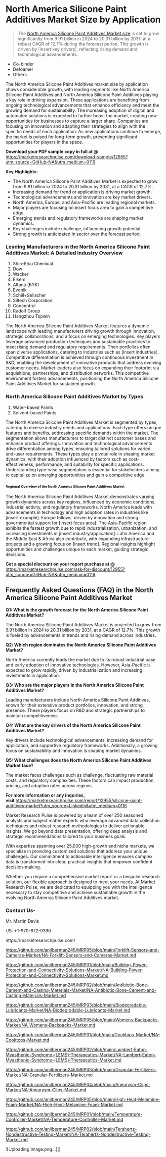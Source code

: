 <h1>North America Silicone Paint Additives Market&nbsp;Size by Application</h1><blockquote><p>The <a href="https://marketresearchpulse.com/download-sample/12955?utm_source=GitHub-NA&amp;utm_medium=0116">North America Silicone Paint Additives Market size</a> is set to grow significantly from 9.91 billion in 2024 to 20.31 billion by 2031, at a robust CAGR of 12.7% during the forecast period. This growth is driven by [insert key drivers], reflecting rising demand and technological advancements.</p></blockquote><ul><li>Co-binder<li> Defoamer<li> Others</li></ul><p>The North America Silicone Paint Additives market size by application shows considerable growth, with leading segments like North America Silicone Paint Additives and North America Silicone Paint Additives playing a key role in driving expansion. These applications are benefiting from ongoing technological advancements that enhance efficiency and meet the growing demand for sustainability. The increasing adoption of digital and automated solutions is expected to further boost the market, creating new opportunities for businesses to capture a larger share. Companies are focusing on innovation and adapting their strategies to align with the specific needs of each application. As new applications continue to emerge, the market is poised for long-term growth, presenting significant opportunities for players in the space.</p><p><strong>Download your PDF sample copy in full at @ </strong><a href="https://marketresearchpulse.com/download-sample/12955?utm_source=GitHub-NA&amp;utm_medium=0116">https://marketresearchpulse.com/download-sample/12955?utm_source=GitHub-NA&amp;utm_medium=0116</a></p><p><strong>Key Highlights: </strong></p><ul><li>The North America Silicone Paint Additives Market is expected to grow from 9.91 billion in 2024 to 20.31 billion by 2031, at a CAGR of 12.7%.</li><li>Increasing demand for trend or application is driving market growth.</li><li>Technological advancements and innovation are key market drivers.</li><li>North America, Europe, and Asia-Pacific are leading regional markets.</li><li>Major players are focusing on insert focus area to gain a competitive edge.</li><li>Emerging trends and regulatory frameworks are shaping market dynamics.</li><li>Key challenges include challenge, influencing growth potential.</li><li>Strong growth is anticipated in sector over the forecast period.</li></ul><h3>Leading Manufacturers in the North America Silicone Paint Additives Market: A Detailed Industry Overview</h3><ol><li>Shin-Etsu Chemical</li><li>Dow</li><li>Wacker</li><li>Elkem</li><li>Altana (BYK)</li><li>Evonik</li><li>Schill+Seilacher</li><li>Siltech Corporation</li><li>Concentrol</li><li>Rudolf Group</li><li>Hangzhou Topwin</li></ol><div class="flex max-w-full flex-col flex-grow"><div class="min-h-8 text-message flex w-full flex-col items-end gap-2 whitespace-normal break-words [.text-message+&amp;]:mt-5" dir="auto" data-message-author-role="assistant" data-message-id="fd8432e4-4910-450d-b182-61b7bfb0a01f" data-message-model-slug="gpt-4o"><div class="flex w-full flex-col gap-1 empty:hidden first:pt-[3px]"><div class="markdown prose w-full break-words dark:prose-invert light"><p>The North America Silicone Paint Additives Market features a dynamic landscape with leading manufacturers driving growth through innovation, strategic collaborations, and a focus on emerging technologies. Key players leverage advanced production techniques and sustainable practices to meet rising demand and regulatory requirements. Their portfolios often span diverse applications, catering to industries such as [insert industries]. Competitive differentiation is achieved through continuous investment in R&amp;D, enabling the development of innovative products that address evolving customer needs. Market leaders also focus on expanding their footprint via acquisitions, partnerships, and distribution networks. This competitive environment fosters advancements, positioning the North America Silicone Paint Additives Market for sustained growth.</p></div></div></div></div><h3>North America Silicone Paint Additives Market by Types</h3><ol><li>Water-based Paints<li> Solvent-based Paints</li></ol><div class="flex max-w-full flex-col flex-grow"><div class="min-h-8 text-message flex w-full flex-col items-end gap-2 whitespace-normal break-words [.text-message+&amp;]:mt-5" dir="auto" data-message-author-role="assistant" data-message-id="084470be-0bb7-4664-bddf-5156b4f41249" data-message-model-slug="gpt-4o-mini"><div class="flex w-full flex-col gap-1 empty:hidden first:pt-[3px]"><div class="markdown prose w-full break-words dark:prose-invert light"><p>The North America Silicone Paint Additives Market is segmented by types, catering to diverse industry needs and applications. Each type offers unique features and benefits, addressing specific demands within the market. The segmentation allows manufacturers to target distinct customer bases and enhance product offerings. Innovation and technological advancements drive differentiation among types, ensuring tailored solutions for varied end-user requirements. These types play a pivotal role in shaping market dynamics, with their adoption influenced by factors such as cost-effectiveness, performance, and suitability for specific applications. Understanding type-wise segmentation is essential for stakeholders aiming to capitalize on emerging opportunities and gain a competitive edge.</p></div></div></div></div><h3><span style="font-size: 11px;">Regional Overview of the North America Silicone Paint Additives Market</span></h3><div class="flex max-w-full flex-col flex-grow"><div class="min-h-8 text-message flex w-full flex-col items-end gap-2 whitespace-normal break-words [.text-message+&amp;]:mt-5" dir="auto" data-message-author-role="assistant" data-message-id="e9038762-ce64-4e30-91c9-9bd413514231" data-message-model-slug="gpt-4o-mini"><div class="flex w-full flex-col gap-1 empty:hidden first:pt-[3px]"><div class="markdown prose w-full break-words dark:prose-invert light"><p>The North America Silicone Paint Additives Market demonstrates varying growth dynamics across key regions, influenced by economic conditions, industrial activity, and regulatory frameworks. North America leads with advancements in technology and high adoption rates in industries like [insert example]. Europe follows, driven by innovation and strong governmental support for [insert focus area]. The Asia-Pacific region exhibits the fastest growth due to rapid industrialization, urbanization, and increasing investments in [insert industry/application]. Latin America and the Middle East &amp; Africa also contribute, with expanding infrastructure projects and a growing focus on [insert trend]. Regional insights highlight opportunities and challenges unique to each market, guiding strategic decisions.</p></div></div></div></div><p><strong>Get a special discount on your report purchase at @ </strong><a href="https://marketresearchpulse.com/ask-for-discount/12955?utm_source=GitHub-NA&amp;utm_medium=0116">https://marketresearchpulse.com/ask-for-discount/12955?utm_source=GitHub-NA&amp;utm_medium=0116</a></p><h2>Frequently Asked Questions (FAQ) in the North America Silicone Paint Additives Market</h2><p><strong>Q1: What is the growth forecast for the North America Silicone Paint Additives Market?</strong></p><p>The North America Silicone Paint Additives Market is projected to grow from 9.91 billion in 2024 to 20.31 billion by 2031, at a CAGR of 12.7%. This growth is fueled by advancements in trends and rising demand across industries.</p><p><strong>Q2: Which region dominates the North America Silicone Paint Additives Market?</strong></p><p>North America currently leads the market due to its robust industrial base and early adoption of innovative technologies. However, Asia-Pacific is expected to grow rapidly, driven by industrialization and increasing investments in application.</p><p><strong>Q3: Who are the major players in the North America Silicone Paint Additives Market?</strong></p><p>Leading manufacturers include North America Silicone Paint Additives, known for their extensive product portfolios, innovation, and strong presence. These players focus on R&amp;D and strategic partnerships to maintain competitiveness.</p><p><strong>Q4: What are the key drivers of the North America Silicone Paint Additives Market?</strong></p><p>Key drivers include technological advancements, increasing demand for application, and supportive regulatory frameworks. Additionally, a growing focus on sustainability and innovation is shaping market dynamics.</p><p><strong>Q5: What challenges does the North America Silicone Paint Additives Market face?</strong></p><p>The market faces challenges such as challenge, fluctuating raw material costs, and regulatory complexities. These factors can impact production, pricing, and adoption rates across regions.</p><p><strong>For more information or any inquiries, visit&nbsp;</strong><a href="https://marketresearchpulse.com/report/12955/silicone-paint-additives-market?utm_source=Linkedin&utm_medium=0116">https://marketresearchpulse.com/report/12955/silicone-paint-additives-market?utm_source=Linkedin&utm_medium=0116</a></p><p>Market Research Pulse is powered by a team of over 250 seasoned analysts and subject matter experts who leverage advanced data collection techniques and robust research methodologies to deliver actionable insights. We go beyond data presentation, offering deep analysis and strategic recommendations tailored to your business goals.</p><p>With expertise spanning over 25,000 high-growth and niche markets, we specialize in providing customized solutions that address your unique challenges. Our commitment to actionable intelligence ensures complex data is transformed into clear, practical insights that empower confident decision-making.</p><p>Whether you require a comprehensive market report or a bespoke research solution, our flexible approach is designed to meet your needs. At Market Research Pulse, we are dedicated to equipping you with the intelligence necessary to stay competitive and achieve sustainable growth in the evolving North America Silicone Paint Additives market.</p><h3><strong>Contact Us-</strong></h3><p>Mr. Martin Davis</p><p>US: +1-970-672-0390</p><p>https://marketresearchpulse.com/</p><p><a href="https://github.com/anilberman245/MRP05/blob/main/Forklift-Sensors-and-Cameras-Market/NA-Forklift-Sensors-and-Cameras-Market.md">https://github.com/anilberman245/MRP05/blob/main/Forklift-Sensors-and-Cameras-Market/NA-Forklift-Sensors-and-Cameras-Market.md</a></p><p><a href="https://github.com/anilberman245/MRP01/blob/main/Building-Power-Protection-and-Connectivity-Solutions-Market/NA-Building-Power-Protection-and-Connectivity-Solutions-Market.md">https://github.com/anilberman245/MRP01/blob/main/Building-Power-Protection-and-Connectivity-Solutions-Market/NA-Building-Power-Protection-and-Connectivity-Solutions-Market.md</a></p><p><a href="https://github.com/anilberman245/MRP02/blob/main/Antibiotic-Bone-Cement-and-Casting-Materials-Market/NA-Antibiotic-Bone-Cement-and-Casting-Materials-Market.md">https://github.com/anilberman245/MRP02/blob/main/Antibiotic-Bone-Cement-and-Casting-Materials-Market/NA-Antibiotic-Bone-Cement-and-Casting-Materials-Market.md</a></p><p><a href="https://github.com/anilberman245/MRP03/blob/main/Biodegradable-Lubricants-Market/NA-Biodegradable-Lubricants-Market.md">https://github.com/anilberman245/MRP03/blob/main/Biodegradable-Lubricants-Market/NA-Biodegradable-Lubricants-Market.md</a></p><p><a href="https://github.com/anilberman245/MRP05/blob/main/Womens-Backpacks-Market/NA-Womens-Backpacks-Market.md">https://github.com/anilberman245/MRP05/blob/main/Womens-Backpacks-Market/NA-Womens-Backpacks-Market.md</a></p><p><a href="https://github.com/anilberman245/MRP01/blob/main/Cooktops-Market/NA-Cooktops-Market.md">https://github.com/anilberman245/MRP01/blob/main/Cooktops-Market/NA-Cooktops-Market.md</a></p><p><a href="https://github.com/anilberman245/MRP02/blob/main/Lambert-Eaton-Myasthenic-Syndrome-(LEMS)-Therapeutics-Market/NA-Lambert-Eaton-Myasthenic-Syndrome-(LEMS)-Therapeutics-Market.md">https://github.com/anilberman245/MRP02/blob/main/Lambert-Eaton-Myasthenic-Syndrome-(LEMS)-Therapeutics-Market/NA-Lambert-Eaton-Myasthenic-Syndrome-(LEMS)-Therapeutics-Market.md</a></p><p><a href="https://github.com/anilberman245/MRP03/blob/main/Granular-Fertilizers-Market/NA-Granular-Fertilizers-Market.md">https://github.com/anilberman245/MRP03/blob/main/Granular-Fertilizers-Market/NA-Granular-Fertilizers-Market.md</a></p><p><a href="https://github.com/anilberman245/MRP04/blob/main/Aneurysm-Clips-Market/NA-Aneurysm-Clips-Market.md">https://github.com/anilberman245/MRP04/blob/main/Aneurysm-Clips-Market/NA-Aneurysm-Clips-Market.md</a></p><p><a href="https://github.com/anilberman245/MRP05/blob/main/High-Heat-Melamine-Foam-Market/NA-High-Heat-Melamine-Foam-Market.md">https://github.com/anilberman245/MRP05/blob/main/High-Heat-Melamine-Foam-Market/NA-High-Heat-Melamine-Foam-Market.md</a></p><p><a href="https://github.com/anilberman245/MRP01/blob/main/Temperature-Controller-Market/NA-Temperature-Controller-Market.md">https://github.com/anilberman245/MRP01/blob/main/Temperature-Controller-Market/NA-Temperature-Controller-Market.md</a></p><p><a href="https://github.com/anilberman245/MRP02/blob/main/Terahertz-Nondestructive-Testing-Market/NA-Terahertz-Nondestructive-Testing-Market.md">https://github.com/anilberman245/MRP02/blob/main/Terahertz-Nondestructive-Testing-Market/NA-Terahertz-Nondestructive-Testing-Market.md</a></p>
![Uploading image.png…]()

